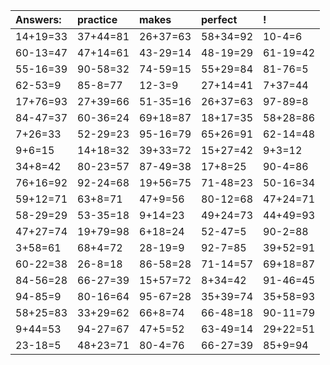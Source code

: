 | Answers: | practice | makes | perfect | ! |
| :--- | :--- | :--- | :--- | :--- |
| 14+19=33 | 37+44=81 | 26+37=63 | 58+34=92 | 10-4=6 | 
| 60-13=47 | 47+14=61 | 43-29=14 | 48-19=29 | 61-19=42 | 
| 55-16=39 | 90-58=32 | 74-59=15 | 55+29=84 | 81-76=5 | 
| 62-53=9 | 85-8=77 | 12-3=9 | 27+14=41 | 7+37=44 | 
| 17+76=93 | 27+39=66 | 51-35=16 | 26+37=63 | 97-89=8 | 
| 84-47=37 | 60-36=24 | 69+18=87 | 18+17=35 | 58+28=86 | 
| 7+26=33 | 52-29=23 | 95-16=79 | 65+26=91 | 62-14=48 | 
| 9+6=15 | 14+18=32 | 39+33=72 | 15+27=42 | 9+3=12 | 
| 34+8=42 | 80-23=57 | 87-49=38 | 17+8=25 | 90-4=86 | 
| 76+16=92 | 92-24=68 | 19+56=75 | 71-48=23 | 50-16=34 | 
| 59+12=71 | 63+8=71 | 47+9=56 | 80-12=68 | 47+24=71 | 
| 58-29=29 | 53-35=18 | 9+14=23 | 49+24=73 | 44+49=93 | 
| 47+27=74 | 19+79=98 | 6+18=24 | 52-47=5 | 90-2=88 | 
| 3+58=61 | 68+4=72 | 28-19=9 | 92-7=85 | 39+52=91 | 
| 60-22=38 | 26-8=18 | 86-58=28 | 71-14=57 | 69+18=87 | 
| 84-56=28 | 66-27=39 | 15+57=72 | 8+34=42 | 91-46=45 | 
| 94-85=9 | 80-16=64 | 95-67=28 | 35+39=74 | 35+58=93 | 
| 58+25=83 | 33+29=62 | 66+8=74 | 66-48=18 | 90-11=79 | 
| 9+44=53 | 94-27=67 | 47+5=52 | 63-49=14 | 29+22=51 | 
| 23-18=5 | 48+23=71 | 80-4=76 | 66-27=39 | 85+9=94 | 

